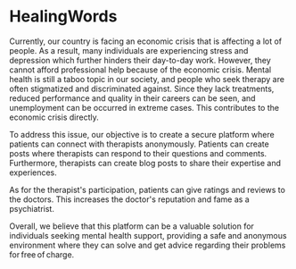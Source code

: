 # HealingWords

Currently, our country is facing an economic crisis that is affecting a lot of people. As a result, many individuals are experiencing stress and depression which further hinders their day-to-day work. However, they cannot afford professional help because of the economic crisis. Mental health is still a taboo topic in our society, and people who seek therapy are often stigmatized and discriminated against. Since they lack treatments, reduced performance and quality in their careers can be seen, and unemployment can be occurred in extreme cases. This contributes to the economic crisis directly. 

To address this issue, our objective is to create a secure platform where patients can connect with therapists anonymously. Patients can create posts where therapists can respond to their questions and comments. Furthermore, therapists can create blog posts to share their expertise and experiences.  

As for the therapist's participation, patients can give ratings and reviews to the doctors. This increases the doctor's reputation and fame as a psychiatrist. 

Overall, we believe that this platform can be a valuable solution for individuals seeking mental health support, providing a safe and anonymous environment where they can solve and get advice regarding their problems for free of charge. 

